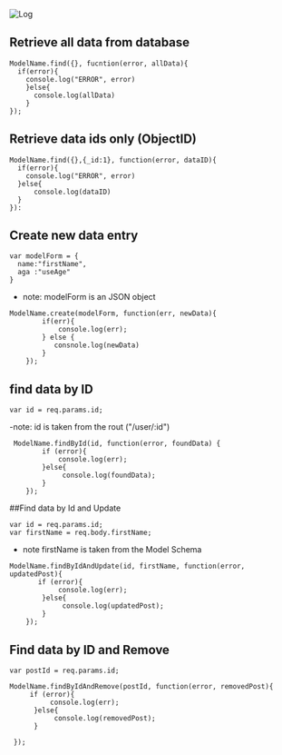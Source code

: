 
![Log](https://www.learn2crack.com/wp-content/uploads/2014/04/node-cover.png)


## Retrieve all data from database
```
ModelName.find({}, fucntion(error, allData){
  if(error){
    console.log("ERROR", error)
    }else{
      console.log(allData)
    }
});
```
## Retrieve data ids only (ObjectID)
```
ModelName.find({},{_id:1}, function(error, dataID){
  if(error){
    console.log("ERROR", error)
  }else{
      console.log(dataID)
  }
}):
```
## Create new data entry 
```
var modelForm = {
  name:"firstName",
  aga :"useAge"
}
```
- note: modelForm is an JSON object
```
ModelName.create(modelForm, function(err, newData){
        if(err){
            console.log(err);
        } else {
           consnole.log(newData)
        }
    });
```

## find data by ID
```
var id = req.params.id;
```
-note: id is taken from the rout  ("/user/:id")
```
 ModelName.findById(id, function(error, foundData) {
        if (error){
            console.log(err);
        }else{
             console.log(foundData);
        }
    });

```    

##Find data by Id and Update
```
var id = req.params.id;
var firstName = req.body.firstName;
```
- note firstName is taken from the Model Schema
```
ModelName.findByIdAndUpdate(id, firstName, function(error, updatedPost){
       if (error){
            console.log(err);
        }else{
             console.log(updatedPost);
        }
    });
```

## Find data by ID and Remove 
 ```
 var postId = req.params.id;
 ```
  ```
  ModelName.findByIdAndRemove(postId, function(error, removedPost){
       if (error){
            console.log(err);
        }else{
             console.log(removedPost);
        }
       
   });
  ```  
